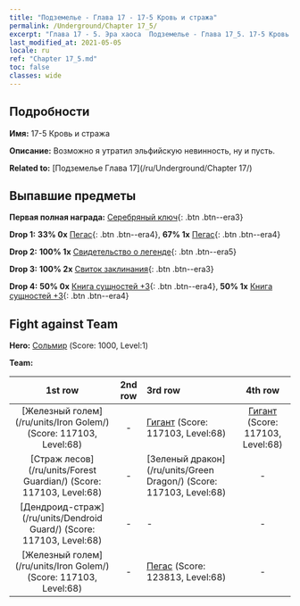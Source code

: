 ```yaml
---
title: "Подземелье - Глава 17 - 17-5 Кровь и стража"
permalink: /Underground/Chapter 17_5/
excerpt: "Глава 17 - 5. Эра хаоса  Подземелье - Глава 17_5. 17-5 Кровь и стража"
last_modified_at: 2021-05-05
locale: ru
ref: "Chapter 17_5.md"
toc: false
classes: wide
---
```


## Подробности

 **Имя:** 17-5 Кровь и стража

 **Описание:** Возможно я утратил эльфийскую невинность, ну и пусть.

 **Related to:** [Подземелье Глава 17](/ru/Underground/Chapter 17/)

## Выпавшие предметы

 **Первая полная награда:** [Серебряный ключ](/ItemsRU/con_693/){: .btn .btn--era3}

 **Drop 1:** **33% 0x** [Пегас](/ItemsRU/unt_202/){: .btn .btn--era4}, **67% 1x** [Пегас](/ItemsRU/unt_202/){: .btn .btn--era4}

 **Drop 2:** **100% 1x** [Свидетельство о легенде](/ItemsRU/mat_67/){: .btn .btn--era5}

 **Drop 3:** **100% 2x** [Свиток заклинания](/ItemsRU/con_694/){: .btn .btn--era3}

 **Drop 4:** **50% 0x** [Книга сущностей +3](/ItemsRU/mat_60/){: .btn .btn--era4}, **50% 1x** [Книга сущностей +3](/ItemsRU/mat_60/){: .btn .btn--era4}


## Fight against Team
 **Hero:** [Сольмир](/ru/heroes/Solmyr/) (Score: 1000, Level:1)

 **Team:**


  | 1st row | 2nd row | 3rd row | 4th row |
  |:----:|:----:|:----|:----:|
  | [Железный голем](/ru/units/Iron Golem/) (Score: 117103, Level:68)  | - | [Гигант](/ru/units/Giant/) (Score: 117103, Level:68)  | [Гигант](/ru/units/Giant/) (Score: 117103, Level:68)  |
  | [Страж лесов](/ru/units/Forest Guardian/) (Score: 117103, Level:68)  | - | [Зеленый дракон](/ru/units/Green Dragon/) (Score: 117103, Level:68)  | - |
  | [Дендроид-страж](/ru/units/Dendroid Guard/) (Score: 117103, Level:68)  | - | - | - |
  | [Железный голем](/ru/units/Iron Golem/) (Score: 117103, Level:68)  | - | [Пегас](/ru/units/Pegasus/) (Score: 123813, Level:68)  | - |


